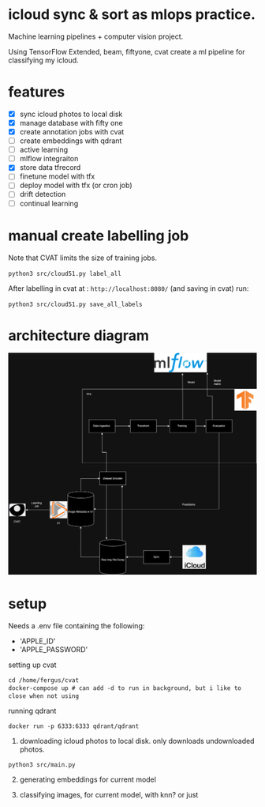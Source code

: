 # icloud sync & sort as mlops practice.

Machine learning pipelines + computer vision project.

Using TensorFlow Extended, beam, fiftyone, cvat create a ml pipeline for classifying my icloud.

# features

- [x] sync icloud photos to local disk
- [x] manage database with fifty one
- [x] create annotation jobs with cvat
- [ ] create embeddings with qdrant
- [ ] active learning
- [ ] mlflow integraiton
- [x] store data tfrecord
- [ ] finetune model with tfx
- [ ] deploy model with tfx (or cron job)
- [ ] drift detection
- [ ] continual learning

# manual create labelling job

Note that CVAT limits the size of training jobs.

`python3 src/cloud51.py label_all`

After labelling in cvat at : `http://localhost:8080/` (and saving in cvat) run:

`python3 src/cloud51.py save_all_labels`

# architecture diagram

![architecture diagram](docs/icloud_project.drawio.png)

# setup

Needs a .env file containing the following:

- 'APPLE_ID'
- 'APPLE_PASSWORD'

setting up cvat

```
cd /home/fergus/cvat
docker-compose up # can add -d to run in background, but i like to close when not using
```

running qdrant

```
docker run -p 6333:6333 qdrant/qdrant
```

1. downloading icloud photos to local disk. only downloads undownloaded photos.

```
python3 src/main.py
```

2. generating embeddings for current model

3. classifying images, for current model, with knn? or just
